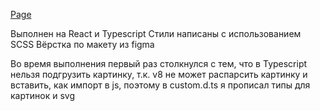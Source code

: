 [Page](https://andrew28092002.github.io/modern_ui_ux)

Выполнен на React и Typescript
Стили написаны с использованием SCSS
Вёрстка по макету из figma

Во время выполнения первый раз столкнулся с тем, что в Typescript нельзя подгрузить картинку, т.к. v8 не может распарсить картинку и вставить, как импорт в js, поэтому в custom.d.ts я прописал типы для картинок и svg
